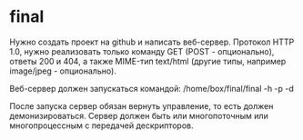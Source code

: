 # final
Нужно создать проект на github и написать веб-сервер. Протокол HTTP 1.0, нужно реализовать только команду GET
(POST - опционально), ответы 200 и 404, а также MIME-тип text/html (другие типы, например image/jpeg - опционально).

Веб-сервер должен запускаться командой:
/home/box/final/final -h <ip> -p <port> -d <directory>

После запуска сервер обязан вернуть управление, то есть должен демонизироваться.
Сервер должен быть или многопоточным или многопроцессным с передачей дескрипторов.
